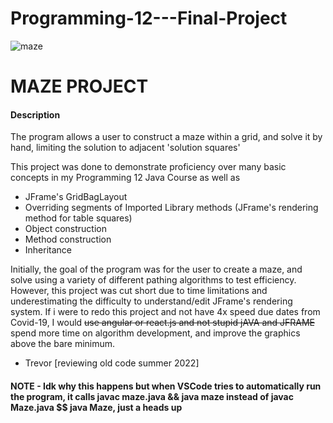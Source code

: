 # Programming-12---Final-Project

![maze](https://media.discordapp.net/attachments/646955937000849410/1014808266175422465/unknown.png)

# MAZE PROJECT

#### Description

The program allows a user to construct a maze within a grid, and solve it by hand, limiting the solution to adjacent 'solution squares'

This project was done to demonstrate proficiency over many basic concepts in my Programming 12 Java Course as well as 
- JFrame's GridBagLayout
- Overriding segments of Imported Library methods (JFrame's rendering method for table squares)
- Object construction 
- Method construction
- Inheritance




Initially, the goal of the program was for the user to create a maze, and solve using a variety of different pathing algorithms to test efficiency.
However, this project was cut short due to time limitations and underestimating the difficulty to understand/edit JFrame's rendering system.
If i were to redo this project and not have 4x speed due dates from Covid-19, I would ~~use angular or react.js and not stupid jAVA and JFRAME~~ spend more time on algorithm development, and improve the graphics above the bare minimum.

- Trevor [reviewing old code summer 2022]

#### NOTE - Idk why this happens but when VSCode tries to automatically run the program, it calls javac maze.java && java maze instead of javac Maze.java $$ java Maze, just a heads up
